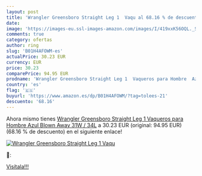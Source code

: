```yaml
---
layout: post
title: 'Wrangler Greensboro Straight Leg 1  Vaqu al 68.16 % de descuento'
date: 
image: 'https://images-eu.ssl-images-amazon.com/images/I/419xxK56OQL._SL200_.jpg'
comments: true
category: ofertas
author: ring
slug: 'B01H4AFOWM-es'
actualPrice: 30.23 EUR
currency: EUR
price: 30.23
comparePrice: 94.95 EUR
prodname: 'Wrangler Greensboro Straight Leg 1  Vaqueros para Hombre  Azul  Blown Away  31W / 34L'
country: 'es'
flag: '🇪🇸'
buyurl: 'https://www.amazon.es/dp/B01H4AFOWM/?tag=tolees-21'
descuento: '68.16'
---
```


Ahora mismo tienes [Wrangler Greensboro Straight Leg 1  Vaqueros para Hombre  Azul  Blown Away  31W / 34L](https://www.amazon.es/dp/B01H4AFOWM/?tag=tolees-21) a 30.23 EUR (original: 94.95 EUR) (68.16 %  de descuento) en el siguiente enlace!

[![Wrangler Greensboro Straight Leg 1  Vaqu](https://images-eu.ssl-images-amazon.com/images/I/419xxK56OQL._SL200_.jpg)](https://www.amazon.es/dp/B01H4AFOWM/?tag=tolees-21)

🔎:


[Visítala!!!](https://www.amazon.es/dp/B01H4AFOWM/?tag=tolees-21)
